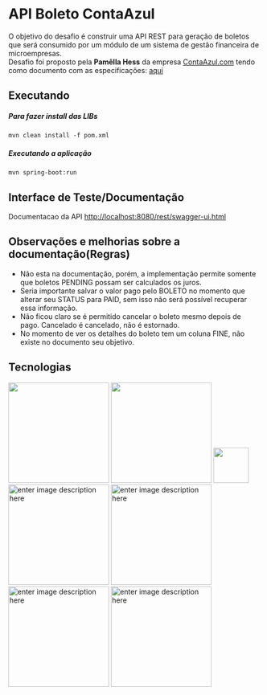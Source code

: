 <!DOCTYPE html>
<html>

<head>
  <meta charset="utf-8">
  <meta name="viewport" content="width=device-width, initial-scale=1.0">
  <title>Welcome file</title>
  <link rel="stylesheet" href="https://stackedit.io/style.css" />
</head>

<body class="stackedit">
  <div class="stackedit__html"><h1 id="api-boleto-contaazul">API Boleto ContaAzul</h1>
<p>O objetivo do desafio é construir uma API REST para geração de boletos que será consumido por um módulo de um sistema de gestão financeira de microempresas.<br>
Desafio foi proposto pela <strong>Pamêlla Hess</strong> da empresa <a href="https://contaazul.com/">ContaAzul.com</a> tendo como documento com as especificações: <a href="https://drive.google.com/file/d/1DvjRBTvnHwlUOoNBwAsvoRF6aKqYm7pP/view">aqui</a></p>
<h2 id="executando">Executando</h2>
<h5 id="para-fazer-install-das-libs">Para fazer install das LIBs</h5>
<pre><code>mvn clean install -f pom.xml 
</code></pre>
<h5 id="executando-a-aplicação">Executando a aplicação</h5>
<pre><code>mvn spring-boot:run
</code></pre>
<h2 id="interface-de-testedocumentação">Interface de Teste/Documentação</h2>
<p>Documentacao da API <a href="http://localhost:8080/rest/swagger-ui.html">http://localhost:8080/rest/swagger-ui.html</a></p>
<h2 id="observações-e-melhorias-sobre-a-documentaçãoregras">Observações e melhorias sobre a documentação(Regras)</h2>
<ul>
<li>Não esta na documentação, porém, a implementação permite somente que boletos PENDING possam ser calculados os juros.</li>
<li>Seria importante salvar o valor pago pelo BOLETO no momento que alterar seu STATUS para PAID, sem isso não será possível recuperar essa informação.</li>
<li>Não ficou claro se é permitido cancelar o boleto mesmo depois de pago. Cancelado é cancelado, não é estornado.</li>
<li>No momento de ver os detalhes do boleto tem um coluna FINE, não existe no documento seu objetivo.</li>
</ul>
<h2 id="tecnologias">Tecnologias</h2>
<p><img src="https://pbs.twimg.com/media/DU7GUGCV4AAf90X.jpg" alt="" width="200">    <img src="https://blogs.plos.org/tech/files/2018/03/swagger_logo2-690x244.png" alt="" width="200">    <img src="https://avatars2.githubusercontent.com/u/11459762?s=280&amp;v=4" alt="" width="70">  <img src="https://miro.medium.com/max/1400/1*AiTBjfsoj3emarTpaeNgKQ.png" alt="enter image description here" width="200">  <img src="http://hibernate.org/images/hibernate-logo.svg" alt="enter image description here" width="200"> <img src="https://i2.wp.com/www.codeatest.com/wp-content/uploads/2016/11/mockito-logo.png" alt="enter image description here" width="200"> <img src="https://engenharia.elo7.com.br/images/travis-build-stages-1.png" alt="enter image description here" width="200"></p>
</div>
</body>

</html>
